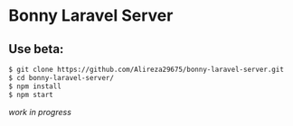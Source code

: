 # Bonny Laravel Server

## Use beta:
```bash
$ git clone https://github.com/Alireza29675/bonny-laravel-server.git
$ cd bonny-laravel-server/
$ npm install
$ npm start
```

_work in progress_
